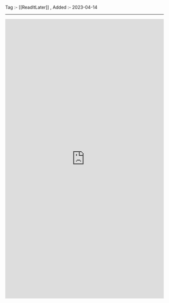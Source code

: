 Tag :- [[ReadItLater]] , 
Added :- 2023-04-14

-----
<iframe src="https://www.linkedin.com/embed/feed/update/urn:li:share:7008723560412131328" height="890" width="504" frameborder="0" allowfullscreen="" title="Embedded post"></iframe>
